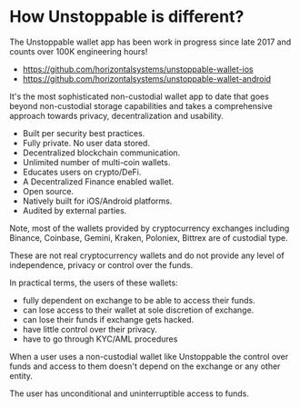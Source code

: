 # How Unstoppable is different?

The Unstoppable wallet app has been work in progress since late 2017 and counts over 100K engineering hours!

- https://github.com/horizontalsystems/unstoppable-wallet-ios
- https://github.com/horizontalsystems/unstoppable-wallet-android

It's the most sophisticated non-custodial wallet app to date that goes beyond non-custodial storage capabilities and takes a comprehensive approach towards privacy, decentralization and usability.

- Built per security best practices.
- Fully private. No user data stored.
- Decentralized blockchain communication.
- Unlimited number of multi-coin wallets.
- Educates users on crypto/DeFi.
- A Decentralized Finance enabled wallet.
- Open source.
- Natively built for iOS/Android platforms.
- Audited by external parties.

Note, most of the wallets provided by cryptocurrency exchanges including Binance, Coinbase, Gemini, Kraken, Poloniex, Bittrex are of custodial type.

These are not real cryptocurrency wallets and do not provide any level of independence, privacy or control over the funds.

In practical terms, the users of these wallets:

- fully dependent on exchange to be able to access their funds.
- can lose access to their wallet at sole discretion of exchange.
- can lose their funds if exchange gets hacked.
- have little control over their privacy.
- have to go through KYC/AML procedures

When a user uses a non-custodial wallet like Unstoppable the control over funds and access to them doesn't depend on the exchange or any other entity.

The user has unconditional and uninterruptible access to funds.
